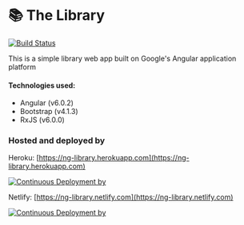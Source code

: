 # 📚 The Library
[![Build Status](https://travis-ci.org/amiroff157/ng-library.svg?branch=master)](https://travis-ci.org/amiroff157/ng-library)

This is a simple library web app built on Google's Angular application platform
#### Technologies used:
* Angular (v6.0.2)
* Bootstrap (v4.1.3)
* RxJS (v6.0.0)

### Hosted and deployed by

Heroku: [https://ng-library.herokuapp.com](https://ng-library.herokuapp.com)

[![Continuous Deployment by](https://www.herokucdn.com/deploy/button.svg)](https://ng-library.herokuapp.com)


Netlify: [https://ng-library.netlify.com](https://ng-library.netlify.com)

[![Continuous Deployment by](https://www.netlify.com/img/global/badges/netlify-color-accent.svg)](https://ng-library.netlify.com)
